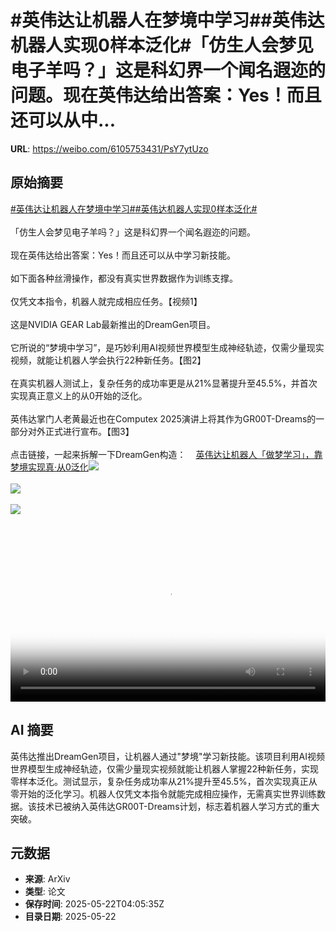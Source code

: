 # #英伟达让机器人在梦境中学习##英伟达机器人实现0样本泛化#「仿生人会梦见电子羊吗？」这是科幻界一个闻名遐迩的问题。现在英伟达给出答案：Yes！而且还可以从中...

**URL**: https://weibo.com/6105753431/PsY7ytUzo

## 原始摘要

<a href="https://m.weibo.cn/search?containerid=231522type%3D1%26t%3D10%26q%3D%23%E8%8B%B1%E4%BC%9F%E8%BE%BE%E8%AE%A9%E6%9C%BA%E5%99%A8%E4%BA%BA%E5%9C%A8%E6%A2%A6%E5%A2%83%E4%B8%AD%E5%AD%A6%E4%B9%A0%23&amp;extparam=%23%E8%8B%B1%E4%BC%9F%E8%BE%BE%E8%AE%A9%E6%9C%BA%E5%99%A8%E4%BA%BA%E5%9C%A8%E6%A2%A6%E5%A2%83%E4%B8%AD%E5%AD%A6%E4%B9%A0%23" data-hide=""><span class="surl-text">#英伟达让机器人在梦境中学习#</span></a><a href="https://m.weibo.cn/search?containerid=231522type%3D1%26t%3D10%26q%3D%23%E8%8B%B1%E4%BC%9F%E8%BE%BE%E6%9C%BA%E5%99%A8%E4%BA%BA%E5%AE%9E%E7%8E%B00%E6%A0%B7%E6%9C%AC%E6%B3%9B%E5%8C%96%23&amp;extparam=%23%E8%8B%B1%E4%BC%9F%E8%BE%BE%E6%9C%BA%E5%99%A8%E4%BA%BA%E5%AE%9E%E7%8E%B00%E6%A0%B7%E6%9C%AC%E6%B3%9B%E5%8C%96%23" data-hide=""><span class="surl-text">#英伟达机器人实现0样本泛化#</span></a><br><br>「仿生人会梦见电子羊吗？」这是科幻界一个闻名遐迩的问题。<br><br>现在英伟达给出答案：Yes！而且还可以从中学习新技能。<br><br>如下面各种丝滑操作，都没有真实世界数据作为训练支撑。<br><br>仅凭文本指令，机器人就完成相应任务。【视频1】<br><br>这是NVIDIA GEAR Lab最新推出的DreamGen项目。<br><br>它所说的“梦境中学习”，是巧妙利用AI视频世界模型生成神经轨迹，仅需少量现实视频，就能让机器人学会执行22种新任务。【图2】<br><br>在真实机器人测试上，复杂任务的成功率更是从21%显著提升至45.5%，并首次实现真正意义上的从0开始的泛化。<br><br>英伟达掌门人老黄最近也在Computex 2025演讲上将其作为GR00T-Dreams的一部分对外正式进行宣布。【图3】<br><br>点击链接，一起来拆解一下DreamGen构造：<a href="https://weibo.cn/sinaurl?u=https%3A%2F%2Fmp.weixin.qq.com%2Fs%2FCo30lL7a97mXFZWMsJKxJA" data-hide=""><span class="url-icon"><img style="width: 1rem;height: 1rem" src="https://h5.sinaimg.cn/upload/2015/09/25/3/timeline_card_small_web_default.png" referrerpolicy="no-referrer"></span><span class="surl-text">英伟达让机器人「做梦学习」，靠梦境实现真·从0泛化</span></a><img style="" src="https://tvax3.sinaimg.cn/large/006Fd7o3ly1i1o1h1atwlj31hc0u0aa4.jpg" referrerpolicy="no-referrer"><br><br><img style="" src="https://tvax3.sinaimg.cn/large/006Fd7o3gy1i1o1gam1kpj30tw0hgh1l.jpg" referrerpolicy="no-referrer"><br><br><img style="" src="https://tvax4.sinaimg.cn/large/006Fd7o3gy1i1o1geeb5aj30zk0m3thj.jpg" referrerpolicy="no-referrer"><br><br><br clear="both"><div style="clear: both"></div><video controls="controls" poster="https://tvax3.sinaimg.cn/orj480/006Fd7o3ly1i1o1h0gxapj31hc0u0taz.jpg" style="width: 100%"><source src="https://f.video.weibocdn.com/o0/4qmzYnKRlx08orc8iln201041200jobq0E010.mp4?label=mp4_720p&amp;template=1280x720.25.0&amp;ori=0&amp;ps=1CwnkDw1GXwCQx&amp;Expires=1747890130&amp;ssig=0fmd%2BVQmm6&amp;KID=unistore,video"><source src="https://f.video.weibocdn.com/o0/DSCVx1h9lx08orc7whjy01041200av2C0E010.mp4?label=mp4_hd&amp;template=852x480.25.0&amp;ori=0&amp;ps=1CwnkDw1GXwCQx&amp;Expires=1747890130&amp;ssig=PtG0dBIYT9&amp;KID=unistore,video"><source src="https://f.video.weibocdn.com/o0/zAXl3Hkjlx08orc7b1bG010412006Rgk0E010.mp4?label=mp4_ld&amp;template=640x360.25.0&amp;ori=0&amp;ps=1CwnkDw1GXwCQx&amp;Expires=1747890130&amp;ssig=1gtUjq8KG7&amp;KID=unistore,video"><p>视频无法显示，请前往<a href="https://video.weibo.com/show?fid=1034%3A5169042554552372" target="_blank" rel="noopener noreferrer">微博视频</a>观看。</p></video>

## AI 摘要

英伟达推出DreamGen项目，让机器人通过"梦境"学习新技能。该项目利用AI视频世界模型生成神经轨迹，仅需少量现实视频就能让机器人掌握22种新任务，实现零样本泛化。测试显示，复杂任务成功率从21%提升至45.5%，首次实现真正从零开始的泛化学习。机器人仅凭文本指令就能完成相应操作，无需真实世界训练数据。该技术已被纳入英伟达GR00T-Dreams计划，标志着机器人学习方式的重大突破。

## 元数据

- **来源**: ArXiv
- **类型**: 论文
- **保存时间**: 2025-05-22T04:05:35Z
- **目录日期**: 2025-05-22
